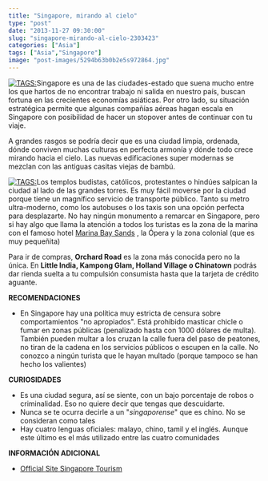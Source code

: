 ```yaml
---
title: "Singapore, mirando al cielo"
type: "post"
date: "2013-11-27 09:30:00"
slug: "singapore-mirando-al-cielo-2303423"
categories: ["Asia"]
tags: ["Asia","Singapore"]
image: "post-images/5294b63b0b2e5s972864.jpg"
---
```


 [ ![ TAGS:](post-images/5294b63b0b2e5s972864.jpg "SIngapore en New Year's Festival by williamcho")](http://www.flickr.com/photos/adforce1/5306149864/sizes/l/in/photostream/)Singapore es una de las ciudades-estado que suena mucho entre los que hartos de no encontrar trabajo ni salida en nuestro país, buscan fortuna en las crecientes economías asiáticas. Por otro lado, su situación estratégica permite que algunas compañías aéreas hagan escala en Singapore con posibilidad de hacer un stopover antes de continuar con tu viaje.

 A grandes rasgos se podría decir que es una ciudad limpia, ordenada, dónde conviven muchas culturas en perfecta armonía y dónde todo crece mirando hacia el cielo. Las nuevas edificaciones super modernas se mezclan con las antiguas casitas viejas de bambú.

 [ ![ TAGS:](post-images/5294b9bce93fcs509277.jpg "Gardens by the Bay by williamcho")](http://www.flickr.com/photos/adforce1/8100691354/sizes/c/in/photostream/)Los templos budistas, católicos, protestantes o hindúes salpican la ciudad al lado de las grandes torres. Es muy fácil moverse por la ciudad porque tiene un magnífico servicio de transporte público. Tanto su metro ultra-moderno, como los autobuses o los taxis son una opción perfecta para desplazarte. No hay ningún monumento a remarcar en Singapore, pero si hay algo que llama la atención a todos los turistas es la zona de la marina con el famoso hotel [ Marina Bay Sands](http://www.marinabaysands.com/Singapore-promotions/christmas-in-the-tropics-2013-marina-bay-sands-hotel-deal/?gclid=CN3x6eTcgrsCFSjjwgod51oATQ) , la Ópera y la zona colonial (que es muy pequeñita)

 Para ir de compras, **Orchard Road** es la zona más conocida pero no la única. En **Little India, Kampong Glam, Holland Village o Chinatown** podrás dar rienda suelta a tu compulsión consumista hasta que la tarjeta de crédito aguante.

 **RECOMENDACIONES**

- En Singapore hay una política muy estricta de censura sobre comportamientos "no apropiados". Está prohibido masticar chicle o fumar en zonas públicas (penalizado hasta con 1000 dólares de multa). También pueden multar a los cruzan la calle fuera del paso de peatones, no tiran de la cadena en los servicios públicos o escupen en la calle. No conozco a ningún turista que le hayan multado (porque tampoco se han hecho los valientes)

 **CURIOSIDADES**

- Es una ciudad segura, así se siente, con un bajo porcentaje de robos o criminalidad. Eso no quiere decir que tengas que descuidarte.
- Nunca se te ocurra decirle a un "*singaporense*" que es chino. No se consideran como tales
- Hay cuatro lenguas oficiales: malayo, chino, tamil y el inglés. Aunque este último es el más utilizado entre las cuatro comunidades

 **INFORMACIÓN ADICIONAL**

- [ Official Site Singapore Tourism](http://www.yoursingapore.com/content/traveller/en/experience.html)